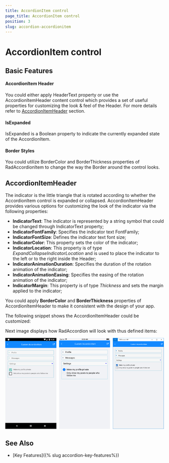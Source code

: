 ```yaml
---
title: AccordionItem control
page_title: AccordionItem control
position: 3
slug: accordion-accordionitem
---
```


# AccordionItem control

## Basic Features

#### AccordionItem Header

You could either apply HeaderText property or use the AccordionItemHeader content control which provides a set of useful properties for customizing the look & feel of the Header.  For more details refer to [AccordionItemHeader](#accordionitemheader) section.

#### IsExpanded
	
IsExpanded is a Boolean property to indicate the currently expanded state of the AccordionItem.	
	
#### Border Styles

You could utilize BorderColor and BorderThickness properties of RadAccordionItem to change the way the Border around the control looks.

## AccordionItemHeader

The indicator is the little triangle that is rotated according to whether the AccordionItem control is expanded or collapsed. AccordionItemHeader provides various options for customizing the look of the indicator via the following properties:

* **IndicatorText**: The indicator is represented by a string symbol that could be changed through IndicatorText property;
* **IndicatorFontFamily**: Specifies the indicator text FontFamily;
* **IndicatorFontSize**: Defines the indicator text font size;
* **IndicatorColor**: This property sets the color of the indicator;
* **IndicatorLocation**: This property is of type *ExpandCollapseIndicatorLocation* and is used to place the indicator to the left or to the right inside the Header;
* **IndicatorAnimationDuration**: Specifies the duration of the rotation animation of the indicator;
* **IndicatorAnimationEasing**: Specifies the easing of the rotation animation of the indicator;
* **IndicatorMargin**: This property is of type *Thickness* and sets the margin applied to the indicator;

You could apply **BorderColor** and **BorderThickness** properties of AccordionItemHeader to make it consistent with the design of your app. 

The following snippet shows the AccordionItemHeader could be customized:

<snippet id='accordion-features-accordionitem' />

Next image displays how RadAccordion will look with thus defined items:

![RadAccordionItem](images/accordion_accordionitem.png)

## See Also

- [Key Features]({% slug accordion-key-features%})
